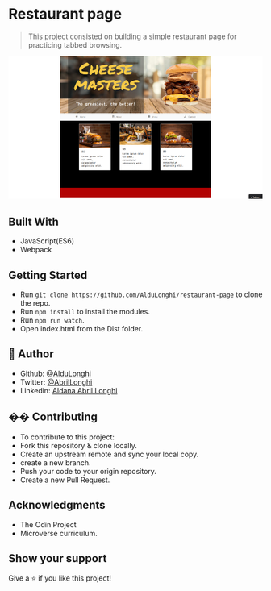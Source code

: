 # Restaurant page

> This project consisted on building a simple restaurant page for practicing tabbed browsing.

![screenshoot](./src/assets/restaurant-page.png)

## Built With

- JavaScript(ES6)
- Webpack

## Getting Started

- Run `git clone https://github.com/AlduLonghi/restaurant-page` to clone the repo.
- Run `npm install` to install the modules.
- Run `npm run watch`.
- Open index.html from the Dist folder.


## 👤 Author

- Github: [@AlduLonghi](https://github.com/AlduLonghi)
- Twitter: [@AbrilLonghi](https://twitter.com/AbrilLonghi )
- Linkedin: [Aldana Abril Longhi](https://www.linkedin.com/in/aldana-abril-longhi-a842ba1a7/ )

## �� Contributing

- To contribute to this project:
- Fork this repository & clone locally.
- Create an upstream remote and sync your local copy.
- create a new branch.
- Push your code to your origin repository.
- Create a new Pull Request.

## Acknowledgments

- The Odin Project
- Microverse curriculum.

## Show your support

Give a ⭐️ if you like this project!